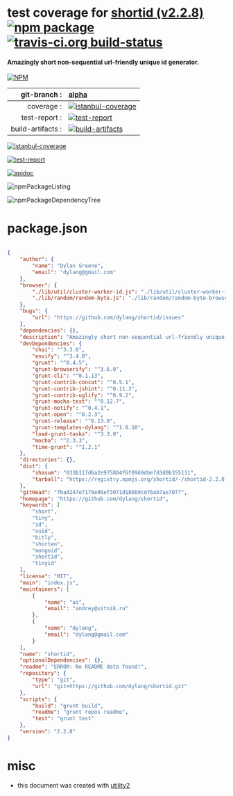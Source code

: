 # test coverage for  [shortid (v2.2.8)](https://github.com/dylang/shortid)  [![npm package](https://img.shields.io/npm/v/npmtest-shortid.svg?style=flat-square)](https://www.npmjs.org/package/npmtest-shortid) [![travis-ci.org build-status](https://api.travis-ci.org/npmtest/node-npmtest-shortid.svg)](https://travis-ci.org/npmtest/node-npmtest-shortid)
#### Amazingly short non-sequential url-friendly unique id generator.

[![NPM](https://nodei.co/npm/shortid.png?downloads=true)](https://www.npmjs.com/package/shortid)

| git-branch : | [alpha](https://github.com/npmtest/node-npmtest-shortid/tree/alpha)|
|--:|:--|
| coverage : | [![istanbul-coverage](https://npmtest.github.io/node-npmtest-shortid/build/coverage.badge.svg)](https://npmtest.github.io/node-npmtest-shortid/build/coverage.html/index.html)|
| test-report : | [![test-report](https://npmtest.github.io/node-npmtest-shortid/build/test-report.badge.svg)](https://npmtest.github.io/node-npmtest-shortid/build/test-report.html)|
| build-artifacts : | [![build-artifacts](https://npmtest.github.io/node-npmtest-shortid/glyphicons_144_folder_open.png)](https://github.com/npmtest/node-npmtest-shortid/tree/gh-pages/build)|

[![istanbul-coverage](https://npmtest.github.io/node-npmtest-shortid/build/screenCapture.buildCustomOrg.browser.coverage.html.png)](https://npmtest.github.io/node-npmtest-shortid/build/coverage.html/index.html)

[![test-report](https://npmtest.github.io/node-npmtest-shortid/build/screenCapture.buildCustomOrg.browser.%252Fhome%252Ftravis%252Fbuild%252Fnpmtest%252Fnode-npmtest-shortid%252Ftmp%252Fbuild%252Ftest-report.html.png)](https://npmtest.github.io/node-npmtest-shortid/build/test-report.html)

[![apidoc](https://npmdoc.github.io/node-npmdoc-shortid/build/screenCapture.buildApidoc.browser.%252Fhome%252Ftravis%252Fbuild%252Fnpmdoc%252Fnode-npmdoc-shortid%252Ftmp%252Fbuild%252Fapidoc.html.png)](https://npmdoc.github.io/node-npmdoc-shortid/build/apidoc.html)

![npmPackageListing](https://npmtest.github.io/node-npmtest-shortid/build/screenCapture.npmPackageListing.svg)

![npmPackageDependencyTree](https://npmtest.github.io/node-npmtest-shortid/build/screenCapture.npmPackageDependencyTree.svg)



# package.json

```json

{
    "author": {
        "name": "Dylan Greene",
        "email": "dylang@gmail.com"
    },
    "browser": {
        "./lib/util/cluster-worker-id.js": "./lib/util/cluster-worker-id-browser.js",
        "./lib/random/random-byte.js": "./lib/random/random-byte-browser.js"
    },
    "bugs": {
        "url": "https://github.com/dylang/shortid/issues"
    },
    "dependencies": {},
    "description": "Amazingly short non-sequential url-friendly unique id generator.",
    "devDependencies": {
        "chai": "^3.3.0",
        "envify": "^3.4.0",
        "grunt": "^0.4.5",
        "grunt-browserify": "^3.6.0",
        "grunt-cli": "^0.1.13",
        "grunt-contrib-concat": "^0.5.1",
        "grunt-contrib-jshint": "^0.11.3",
        "grunt-contrib-uglify": "^0.9.2",
        "grunt-mocha-test": "^0.12.7",
        "grunt-notify": "^0.4.1",
        "grunt-open": "^0.2.3",
        "grunt-release": "^0.13.0",
        "grunt-templates-dylang": "^1.0.10",
        "load-grunt-tasks": "^3.3.0",
        "mocha": "^2.3.3",
        "time-grunt": "^1.2.1"
    },
    "directories": {},
    "dist": {
        "shasum": "033b117d6a2e975804f6f0969dbe7d3d0b355131",
        "tarball": "https://registry.npmjs.org/shortid/-/shortid-2.2.8.tgz"
    },
    "gitHead": "7bad247e7179e95ef3071d18669cd76ab7ae7077",
    "homepage": "https://github.com/dylang/shortid",
    "keywords": [
        "short",
        "tiny",
        "id",
        "uuid",
        "bitly",
        "shorten",
        "mongoid",
        "shortid",
        "tinyid"
    ],
    "license": "MIT",
    "main": "index.js",
    "maintainers": [
        {
            "name": "ai",
            "email": "andrey@sitnik.ru"
        },
        {
            "name": "dylang",
            "email": "dylang@gmail.com"
        }
    ],
    "name": "shortid",
    "optionalDependencies": {},
    "readme": "ERROR: No README data found!",
    "repository": {
        "type": "git",
        "url": "git+https://github.com/dylang/shortid.git"
    },
    "scripts": {
        "build": "grunt build",
        "readme": "grunt repos readme",
        "test": "grunt test"
    },
    "version": "2.2.8"
}
```



# misc
- this document was created with [utility2](https://github.com/kaizhu256/node-utility2)
